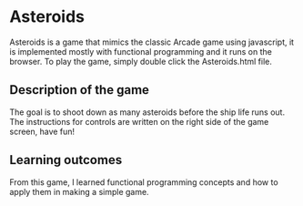 # Asteroids
Asteroids is a game that mimics the classic Arcade game using javascript, it is implemented mostly with functional programming and it runs on the browser. To play the game, simply double click the Asteroids.html file. 

## Description of the game
The goal is to shoot down as many asteroids before the ship life runs out. The instructions for controls are written on the right side of the game screen, have fun!

## Learning outcomes
From this game, I learned functional programming concepts and how to apply them in making a simple game.

